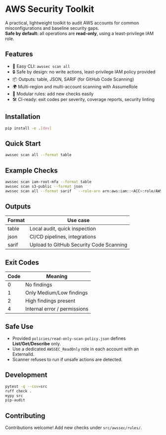 
# AWS Security Toolkit

A practical, lightweight toolkit to audit AWS accounts for common misconfigurations and baseline security gaps.  
**Safe by default:** all operations are **read-only**, using a least-privilege IAM role.

## Features
- 🚀 Easy CLI: `awssec scan all`
- 🔒 Safe by design: no write actions, least-privilege IAM policy provided
- 📦 Outputs: table, JSON, SARIF (for GitHub Code Scanning)
- 🌍 Multi-region and multi-account scanning with AssumeRole
- 🧩 Modular rules: add new checks easily
- 🛠️ CI-ready: exit codes per severity, coverage reports, security linting

## Installation
```bash
pip install -e .[dev]
```

## Quick Start
```bash
awssec scan all --format table
```

## Example Checks
```bash
awssec scan iam-root-mfa --format table
awssec scan s3-public --format json
awssec scan all --format sarif   --role-arn arn:aws:iam::<ACC>:role/AWSSEC_ReadOnly   --external-id <YourExternalId>
```

## Outputs
| Format  | Use case                               |
|---------|---------------------------------------|
| table   | Local audit, quick inspection         |
| json    | CI/CD pipelines, integrations         |
| sarif   | Upload to GitHub Security Code Scanning |

## Exit Codes
| Code | Meaning                     |
|------|-----------------------------|
| 0    | No findings                 |
| 1    | Only Medium/Low findings    |
| 2    | High findings present       |
| 4    | Internal error / permissions|

## Safe Use
- Provided `policies/read-only-scan-policy.json` defines **List/Get/Describe** only.
- Use a dedicated `AWSSEC_ReadOnly` role in each account with an ExternalId.
- Scanner refuses to run if unsafe actions are detected.

## Development
```bash
pytest -q --cov=src
ruff check .
mypy src
pip-audit
```

## Contributing
Contributions welcome! Add new checks under `src/awssec/rules/`.
